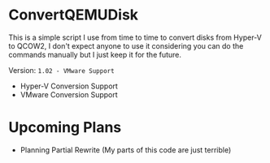 # ConvertQEMUDisk
This is a simple script I use from time to time to convert disks from Hyper-V to QCOW2, I don't expect anyone to use it considering you can do the commands manually but I just keep it for the future.

Version: ``1.02 - VMware Support``

- Hyper-V Conversion Support
- VMware Conversion Support

# Upcoming Plans

- Planning Partial Rewrite
(My parts of this code are just terrible)
